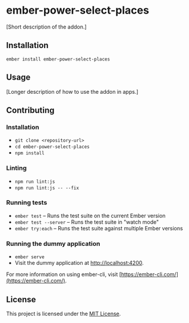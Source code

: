 ember-power-select-places
==============================================================================

[Short description of the addon.]

Installation
------------------------------------------------------------------------------

```
ember install ember-power-select-places
```


Usage
------------------------------------------------------------------------------

[Longer description of how to use the addon in apps.]


Contributing
------------------------------------------------------------------------------

### Installation

* `git clone <repository-url>`
* `cd ember-power-select-places`
* `npm install`

### Linting

* `npm run lint:js`
* `npm run lint:js -- --fix`

### Running tests

* `ember test` – Runs the test suite on the current Ember version
* `ember test --server` – Runs the test suite in "watch mode"
* `ember try:each` – Runs the test suite against multiple Ember versions

### Running the dummy application

* `ember serve`
* Visit the dummy application at [http://localhost:4200](http://localhost:4200).

For more information on using ember-cli, visit [https://ember-cli.com/](https://ember-cli.com/).

License
------------------------------------------------------------------------------

This project is licensed under the [MIT License](LICENSE.md).
